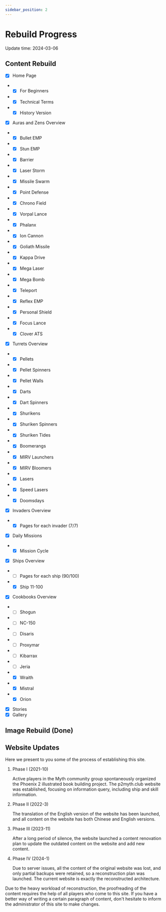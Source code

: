 ```yaml
---
sidebar_position: 2
---
```


# Rebuild Progress

Update time: 2024-03-06

## Content Rebuild

- [x] Home Page
- - [x] For Beginners
- - [x] Technical Terms
- - [x] History Version
- [x] Auras and Zens Overview
- - [x] Bullet EMP
- - [x] Stun EMP
- - [x] Barrier
- - [x] Laser Storm
- - [x] Missile Swarm
- - [x] Point Defense
- - [x] Chrono Field
- - [x] Vorpal Lance
- - [x] Phalanx
- - [x] Ion Cannon
- - [x] Goliath Missile
- - [x] Kappa Drive
- - [x] Mega Laser
- - [x] Mega Bomb
- - [x] Teleport
- - [x] Reflex EMP
- - [x] Personal Shield
- - [x] Focus Lance
- - [x] Clover ATS
- [x] Turrets Overview
- - [x] Pellets
- - [x] Pellet Spinners
- - [x] Pellet Walls
- - [x] Darts
- - [x] Dart Spinners
- - [x] Shurikens
- - [x] Shuriken Spinners
- - [x] Shuriken Tides
- - [x] Boomerangs
- - [x] MIRV Launchers
- - [x] MIRV Bloomers
- - [x] Lasers
- - [x] Speed Lasers
- - [x] Doomsdays
- [x] Invaders Overview
- - [x] Pages for each invader (7/7)
- [x] Daily Missions
- - [x] Mission Cycle
- [x] Ships Overview
- - [ ] Pages for each ship (90/100)
- - [x] Ship 11-100
- [x] Cookbooks Overview
- - [ ] Shogun
- - [ ] NC-150
- - [ ] Disaris
- - [ ] Proxymar
- - [ ] Kibarrax
- - [ ] Jeria
- - [x] Wraith
- - [x] Mistral
- - [x] Orion
- [x] Stories
- [x] Gallery

## Image Rebuild (Done)

## Website Updates

Here we present to you some of the process of establishing this site.

1. Phase I (2021-10)

    Active players in the Myth community group spontaneously organized the Phoenix 2 illustrated book building project. The p2myth.club website was established, focusing on information query, including ship and skill information.

2. Phase II (2022-3)

    The translation of the English version of the website has been launched, and all content on the website has both Chinese and English versions.

3. Phase III (2023-11)

    After a long period of silence, the website launched a content renovation plan to update the outdated content on the website and add new content.

4. Phase IV (2024-1)

    Due to server issues, all the content of the original website was lost, and only partial backups were retained, so a reconstruction plan was launched. The current website is exactly the reconstructed architecture.

Due to the heavy workload of reconstruction, the proofreading of the content requires the help of all players who come to this site. If you have a better way of writing a certain paragraph of content, don't hesitate to inform the administrator of this site to make changes.